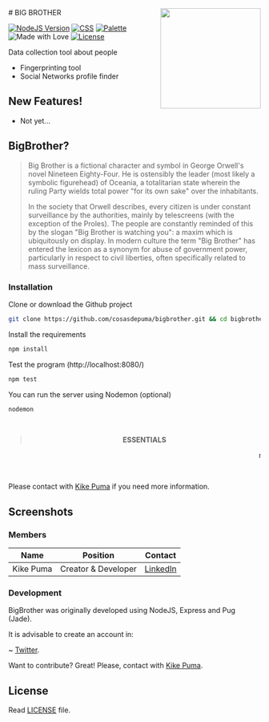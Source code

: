 <img src="https://cdn.rawgit.com/CosasDePuma/BigBrother/cd329955/public/icons/bigbrother.svg" height="200" align="right">
# BIG BROTHER

[![NodeJS Version](https://img.shields.io/badge/nodejs-4.8.3-yellowgreen.svg?style=flat)](https://nodejs.org/es/download/package-manager/)
[![CSS](https://img.shields.io/badge/stylesheet-materialize--css-ff80ab.svg?style=flat)](https://materialize-css.com/)
[![Palette](https://img.shields.io/badge/palette-purple%20rain-73648A.svg?style=flat)](https://coolors.co/a393bf-9882ac-73648a-453750-0c0910)
![Made with Love](https://img.shields.io/badge/made%20with-<3-red.svg?style=flat)
[![License](https://img.shields.io/github/license/CosasDePuma/BigBrother.svg)](https://github.com/CosasDePuma/BigBrother/blob/master/LICENSE)

Data collection tool about people

  - Fingerprinting tool
  - Social Networks profile finder

## New Features!

  - Not yet...

## BigBrother?

> Big Brother is a fictional character and symbol in George Orwell's novel Nineteen Eighty-Four. He is ostensibly the leader (most likely a symbolic figurehead) of Oceania, a totalitarian state wherein the ruling Party wields total power "for its own sake" over the inhabitants.
> 
> In the society that Orwell describes, every citizen is under constant surveillance by the authorities, mainly by telescreens (with the exception of the Proles). The people are constantly reminded of this by the slogan "Big Brother is watching you": a maxim which is ubiquitously on display. In modern culture the term "Big Brother" has entered the lexicon as a synonym for abuse of government power, particularly in respect to civil liberties, often specifically related to mass surveillance.

### Installation

Clone or download the Github project
```sh
git clone https://github.com/cosasdepuma/bigbrother.git && cd bigbrother/
```

Install the requirements
```sh
npm install
```

Test the program (http://localhost:8080/)
```sh
npm test
```

You can run the server using Nodemon (optional)
```sh
nodemon
```

&nbsp;
> <p align="center"><b> ESSENTIALS </b><p>
<p align="center"><marquee> nodejs npm nodemon </marquee><p></br>

Please contact with [Kike Puma](https://linkedin.com/in/kikepuma) if you need more information.

## Screenshots



### Members

| Name | Position | Contact |
| ------ | ------ | ------ |
| Kike Puma | Creator & Developer | [LinkedIn](https://linkedin.com/in/kikepuma) |


### Development

BigBrother was originally developed using NodeJS, Express and Pug (Jade).

It is advisable to create an account in:

~ [Twitter](https://apps.twitter.com/).


Want to contribute? Great!
Please, contact with [Kike Puma](https://linkedin.com/in/kikepuma).

License
----
Read [LICENSE](https://github.com/CosasDePuma/BigBrother/blob/master/LICENSE) file.
